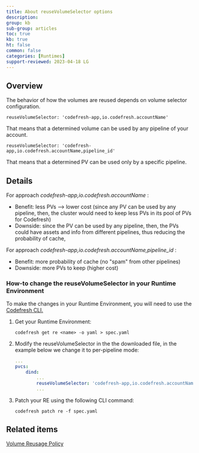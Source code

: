 ```yaml
---
title: About reuseVolumeSelector options
description: 
group: kb
sub-group: articles
toc: true
kb: true
ht: false
common: false
categories: [Runtimes]
support-reviewed: 2023-04-18 LG
---
```


## Overview

The behavior of how the volumes are reused depends on volume selector configuration.

`reuseVolumeSelector: 'codefresh-app,io.codefresh.accountName'`

That means that a determined volume can be used by any pipeline of your account.

`reuseVolumeSelector: 'codefresh-app,io.codefresh.accountName,pipeline_id'`

That means that a determined PV can be used only by a specific pipeline.

## Details

For approach _codefresh-app,io.codefresh.accountName_ :

* Benefit: less PVs --> lower cost (since any PV can be used by any pipeline, then, the cluster would need to keep less PVs in its pool of PVs for Codefresh)
* Downside: since the PV can be used by any pipeline, then, the PVs could have assets and info from different pipelines, thus reducing the probability of cache,

For approach _codefresh-app,io.codefresh.accountName,pipeline_id_ :

* Benefit: more probability of cache (no "spam" from other pipelines)
* Downside: more PVs to keep (higher cost)

### How-to change the reuseVolumeSelector in your Runtime Environment

To make the changes in your Runtime Environment, you will need to use the
[Codefresh CLI.](https://codefresh-io.github.io/cli/installation/)

1. Get your Runtime Environment:

    ```shell
    codefresh get re <name> -o yaml > spec.yaml
    ```

1. Modify the reuseVolumeSelector in the the downloaded file, in the example
below we change it to per-pipeline mode:

    ``` yaml
    ...  
    pvcs:  
        dind:  
            ...  
            reuseVolumeSelector: 'codefresh-app,io.codefresh.accountName, pipeline_id'  
            ...
    ```

1. Patch your RE using the following CLI command:  

    ```shell
    codefresh patch re -f spec.yaml
    ```

## Related items

[Volume Reusage Policy]({{site.baseurl}}/docs/installation/codefresh-runner/#volume-reuse-policy)

